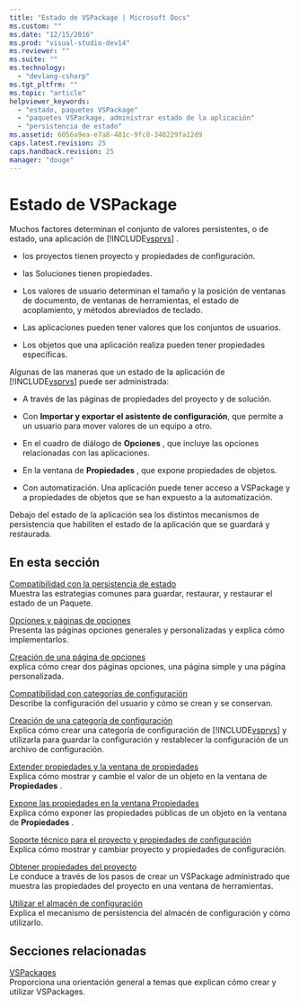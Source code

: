 ```yaml
---
title: "Estado de VSPackage | Microsoft Docs"
ms.custom: ""
ms.date: "12/15/2016"
ms.prod: "visual-studio-dev14"
ms.reviewer: ""
ms.suite: ""
ms.technology: 
  - "devlang-csharp"
ms.tgt_pltfrm: ""
ms.topic: "article"
helpviewer_keywords: 
  - "estado, paquetes VSPackage"
  - "paquetes VSPackage, administrar estado de la aplicación"
  - "persistencia de estado"
ms.assetid: 6056a9ea-e7a8-481c-9fc8-340229fa12d9
caps.latest.revision: 25
caps.handback.revision: 25
manager: "douge"
---
```

# Estado de VSPackage
Muchos factores determinan el conjunto de valores persistentes, o de estado, una aplicación de [!INCLUDE[vsprvs](../code-quality/includes/vsprvs_md.md)] .  
  
-   los proyectos tienen proyecto y propiedades de configuración.  
  
-   las Soluciones tienen propiedades.  
  
-   Los valores de usuario determinan el tamaño y la posición de ventanas de documento, de ventanas de herramientas, el estado de acoplamiento, y métodos abreviados de teclado.  
  
-   Las aplicaciones pueden tener valores que los conjuntos de usuarios.  
  
-   Los objetos que una aplicación realiza pueden tener propiedades específicas.  
  
 Algunas de las maneras que un estado de la aplicación de [!INCLUDE[vsprvs](../code-quality/includes/vsprvs_md.md)] puede ser administrada:  
  
-   A través de las páginas de propiedades del proyecto y de solución.  
  
-   Con **Importar y exportar el asistente de configuración**, que permite a un usuario para mover valores de un equipo a otro.  
  
-   En el cuadro de diálogo de **Opciones** , que incluye las opciones relacionadas con las aplicaciones.  
  
-   En la ventana de **Propiedades** , que expone propiedades de objetos.  
  
-   Con automatización.  Una aplicación puede tener acceso a VSPackage y a propiedades de objetos que se han expuesto a la automatización.  
  
 Debajo del estado de la aplicación sea los distintos mecanismos de persistencia que habiliten el estado de la aplicación que se guardará y restaurada.  
  
## En esta sección  
 [Compatibilidad con la persistencia de estado](../misc/support-for-state-persistence.md)  
 Muestra las estrategias comunes para guardar, restaurar, y restaurar el estado de un Paquete.  
  
 [Opciones y páginas de opciones](../extensibility/internals/options-and-options-pages.md)  
 Presenta las páginas opciones generales y personalizadas y explica cómo implementarlos.  
  
 [Creación de una página de opciones](../extensibility/creating-an-options-page.md)  
 explica cómo crear dos páginas opciones, una página simple y una página personalizada.  
  
 [Compatibilidad con categorías de configuración](../misc/support-for-settings-categories.md)  
 Describe la configuración del usuario y cómo se crean y se conservan.  
  
 [Creación de una categoría de configuración](../extensibility/creating-a-settings-category.md)  
 Explica cómo crear una categoría de configuración de [!INCLUDE[vsprvs](../code-quality/includes/vsprvs_md.md)] y utilizarla para guardar la configuración y restablecer la configuración de un archivo de configuración.  
  
 [Extender propiedades y la ventana de propiedades](../extensibility/extending-properties-and-the-property-window.md)  
 Explica cómo mostrar y cambie el valor de un objeto en la ventana de **Propiedades** .  
  
 [Expone las propiedades en la ventana Propiedades](../extensibility/exposing-properties-to-the-properties-window.md)  
 Explica cómo exponer las propiedades públicas de un objeto en la ventana de **Propiedades** .  
  
 [Soporte técnico para el proyecto y propiedades de configuración](../extensibility/internals/support-for-project-and-configuration-properties.md)  
 Explica cómo mostrar y cambiar proyecto y propiedades de configuración.  
  
 [Obtener propiedades del proyecto](../extensibility/getting-project-properties.md)  
 Le conduce a través de los pasos de crear un VSPackage administrado que muestra las propiedades del proyecto en una ventana de herramientas.  
  
 [Utilizar el almacén de configuración](../extensibility/using-the-settings-store.md)  
 Explica el mecanismo de persistencia del almacén de configuración y cómo utilizarlo.  
  
## Secciones relacionadas  
 [VSPackages](../extensibility/internals/vspackages.md)  
 Proporciona una orientación general a temas que explican cómo crear y utilizar VSPackages.